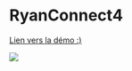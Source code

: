 # RyanConnect4
<a href="https://mrryanwise.github.io/RyanConnect4/">Lien vers la démo :)</a>

<img src="Images/Connect_4.gif"/>
